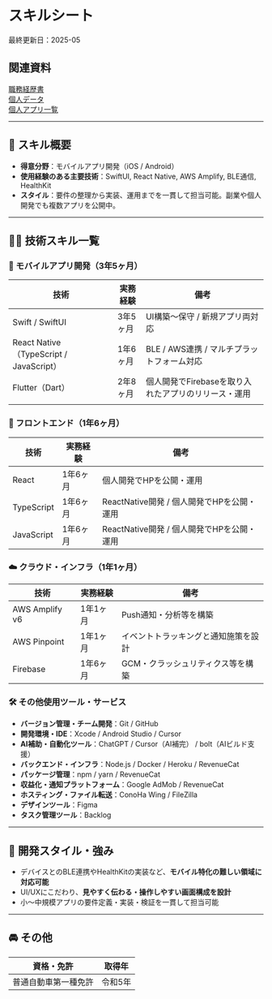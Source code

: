 # スキルシート
最終更新日：2025-05

## 関連資料
[職務経歴書](/README.md)  
[個人データ](/personal-data.md)  
[個人アプリ一覧](/personal-results-list.md)  

---

## 🧭 スキル概要
- **得意分野**：モバイルアプリ開発（iOS / Android）  
- **使用経験のある主要技術**：SwiftUI, React Native, AWS Amplify, BLE通信, HealthKit  
- **スタイル**：要件の整理から実装、運用までを一貫して担当可能。副業や個人開発でも複数アプリを公開中。

---

## 🧑‍💻 技術スキル一覧

### 📱 モバイルアプリ開発（3年5ヶ月）
| 技術 | 実務経験 | 備考 |
|------|------------|------|
| Swift / SwiftUI | 3年5ヶ月 | UI構築〜保守 / 新規アプリ両対応 |
| React Native（TypeScript / JavaScript） | 1年6ヶ月 | BLE / AWS連携 / マルチプラットフォーム対応 |
| Flutter（Dart） | 2年8ヶ月 | 個人開発でFirebaseを取り入れたアプリのリリース・運用 |
|  |  |

### 🧩 フロントエンド（1年6ヶ月）
| 技術 | 実務経験 | 備考 |
|------|------------|------|
| React | 1年6ヶ月 | 個人開発でHPを公開・運用 |
| TypeScript | 1年6ヶ月 | ReactNative開発 / 個人開発でHPを公開・運用 |
| JavaScript | 1年6ヶ月 | ReactNative開発 / 個人開発でHPを公開・運用 |

### ☁️ クラウド・インフラ（1年1ヶ月）
| 技術 | 実務経験 | 備考 |
|------|------------|------|
| AWS Amplify v6 | 1年1ヶ月 | Push通知・分析等を構築 |
| AWS Pinpoint | 1年1ヶ月 | イベントトラッキングと通知施策を設計 |
| Firebase | 1年6ヶ月 | GCM・クラッシュリティクス等を構築 |

### 🛠️ その他使用ツール・サービス
- **バージョン管理・チーム開発**：Git / GitHub  
- **開発環境・IDE**：Xcode / Android Studio / Cursor  
- **AI補助・自動化ツール**：ChatGPT / Cursor（AI補完） / bolt（AIビルド支援）  
- **バックエンド・インフラ**：Node.js / Docker / Heroku / RevenueCat
- **パッケージ管理**：npm / yarn / RevenueCat  
- **収益化・通知プラットフォーム**：Google AdMob / RevenueCat  
- **ホスティング・ファイル転送**：ConoHa Wing / FileZilla  
- **デザインツール**：Figma  
- **タスク管理ツール**：Backlog  
---

## 🎯 開発スタイル・強み
- デバイスとのBLE連携やHealthKitの実装など、**モバイル特化の難しい領域に対応可能**
- UI/UXにこだわり、**見やすく伝わる・操作しやすい画面構成を設計**
- 小〜中規模アプリの要件定義・実装・検証を一貫して担当可能

---


<!--
経験年数の開始日
Swift（CALDIリリース日）：2021年10月
Flutter（オールタイマーリリース日）：2022年1月
Firebase（ドライファン+Todoアプリで継続）：2023-11月
React（HP公開日）：2023年11月
-->

## 🚘 その他
| 資格・免許 | 取得年 |
|------|----------|
| 普通自動車第一種免許 | 令和5年 |

